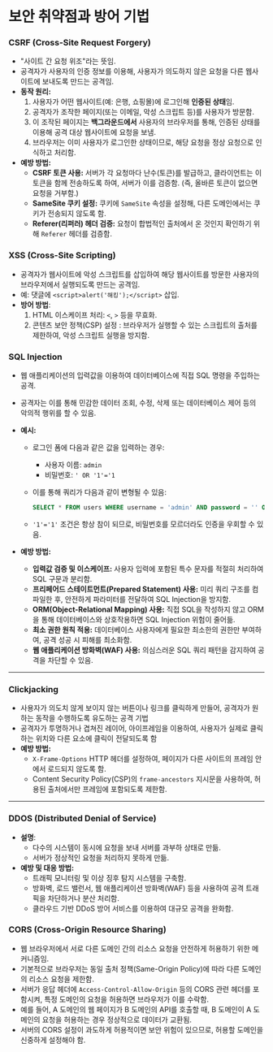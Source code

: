 # **보안 취약점과 방어 기법**

### **CSRF (Cross-Site Request Forgery)**
- "사이트 간 요청 위조"라는 뜻임.
- 공격자가 사용자의 인증 정보를 이용해, 사용자가 의도하지 않은 요청을 다른 웹사이트에 보내도록 만드는 공격임.
- **동작 원리:**
    1. 사용자가 어떤 웹사이트(예: 은행, 쇼핑몰)에 로그인해 **인증된 상태**임.
    2. 공격자가 조작한 페이지(또는 이메일, 악성 스크립트 등)를 사용자가 방문함.
    3. 이 조작된 페이지는 **백그라운드에서** 사용자의 브라우저를 통해, 인증된 상태를 이용해 공격 대상 웹사이트에 요청을 보냄.
    4. 브라우저는 이미 사용자가 로그인한 상태이므로, 해당 요청을 정상 요청으로 인식하고 처리함.
- **예방 방법:**
    - **CSRF 토큰 사용:** 서버가 각 요청마다 난수(토큰)를 발급하고, 클라이언트는 이 토큰을 함께 전송하도록 하여, 서버가 이를 검증함. (즉, 올바른 토큰이 없으면 요청을 거부함.)
    - **SameSite 쿠키 설정:** 쿠키에 `SameSite` 속성을 설정해, 다른 도메인에서는 쿠키가 전송되지 않도록 함.
    - **Referer(리퍼러) 헤더 검증:** 요청이 합법적인 출처에서 온 것인지 확인하기 위해 `Referer` 헤더를 검증함.

### **XSS (Cross-Site Scripting)**
- 공격자가 웹사이트에 악성 스크립트를 삽입하여 해당 웹사이트를 방문한 사용자의 브라우저에서 실행되도록 만드는 공격임.
- 예: 댓글에 `<script>alert('해킹');</script>` 삽입.
- **방어 방법**:
    1. HTML 이스케이프 처리: `<`, `>` 등을 무효화.
    2. 콘텐츠 보안 정책(CSP) 설정 :  브라우저가 실행할 수 있는 스크립트의 출처를 제한하여, 악성 스크립트 실행을 방지함.

### **SQL Injection**
- 웹 애플리케이션의 입력값을 이용하여 데이터베이스에 직접 SQL 명령을 주입하는 공격.
- 공격자는 이를 통해 민감한 데이터 조회, 수정, 삭제 또는 데이터베이스 제어 등의 악의적 행위를 할 수 있음.
- **예시:**
    - 로그인 폼에 다음과 같은 값을 입력하는 경우:
        - 사용자 이름: `admin`
        - 비밀번호: `' OR '1'='1`
    - 이를 통해 쿼리가 다음과 같이 변형될 수 있음:
        
        ```sql
        SELECT * FROM users WHERE username = 'admin' AND password = '' OR '1'='1';
        
        ```
        
    - `'1'='1'` 조건은 항상 참이 되므로, 비밀번호를 모르더라도 인증을 우회할 수 있음.

- **예방 방법:**
    - **입력값 검증 및 이스케이프:** 사용자 입력에 포함된 특수 문자를 적절히 처리하여 SQL 구문과 분리함.
    - **프리페어드 스테이트먼트(Prepared Statement) 사용:** 미리 쿼리 구조를 컴파일한 후, 안전하게 파라미터를 전달하여 SQL Injection을 방지함.
    - **ORM(Object-Relational Mapping) 사용:** 직접 SQL을 작성하지 않고 ORM을 통해 데이터베이스와 상호작용하면 SQL Injection 위험이 줄어듦.
    - **최소 권한 원칙 적용:** 데이터베이스 사용자에게 필요한 최소한의 권한만 부여하여, 공격 성공 시 피해를 최소화함.
    - **웹 애플리케이션 방화벽(WAF) 사용:** 의심스러운 SQL 쿼리 패턴을 감지하여 공격을 차단할 수 있음.

---

### **Clickjacking**

- 사용자가 의도치 않게 보이지 않는 버튼이나 링크를 클릭하게 만들어, 공격자가 원하는 동작을 수행하도록 유도하는 공격 기법
- 공격자가 투명하거나 겹쳐진 레이어, 아이프레임을 이용하여, 사용자가 실제로 클릭하는 위치와 다른 요소에 클릭이 전달되도록 함
- **예방 방법:**
    - `X-Frame-Options` HTTP 헤더를 설정하여, 페이지가 다른 사이트의 프레임 안에서 로드되지 않도록 함.
    - Content Security Policy(CSP)의 `frame-ancestors` 지시문을 사용하여, 허용된 출처에서만 프레임에 포함되도록 제한함.

---

### **DDOS (Distributed Denial of Service)**
- **설명**:
    - 다수의 시스템이 동시에 요청을 보내 서버를 과부하 상태로 만듦.
    - 서버가 정상적인 요청을 처리하지 못하게 만듦.
- **예방 및 대응 방법:**
    - 트래픽 모니터링 및 이상 징후 탐지 시스템을 구축함.
    - 방화벽, 로드 밸런서, 웹 애플리케이션 방화벽(WAF) 등을 사용하여 공격 트래픽을 차단하거나 분산 처리함.
    - 클라우드 기반 DDoS 방어 서비스를 이용하여 대규모 공격을 완화함.

### **CORS (Cross-Origin Resource Sharing)**
- 웹 브라우저에서 서로 다른 도메인 간의 리소스 요청을 안전하게 허용하기 위한 메커니즘임.
- 기본적으로 브라우저는 동일 출처 정책(Same-Origin Policy)에 따라 다른 도메인의 리소스 요청을 제한함.
- 서버가 응답 헤더에 `Access-Control-Allow-Origin` 등의 CORS 관련 헤더를 포함시켜, 특정 도메인의 요청을 허용하면 브라우저가 이를 수락함.
- 예를 들어, A 도메인의 웹 페이지가 B 도메인의 API를 호출할 때, B 도메인이 A 도메인의 요청을 허용하는 경우 정상적으로 데이터가 교환됨.
- 서버의 CORS 설정이 과도하게 허용적이면 보안 위험이 있으므로, 허용할 도메인을 신중하게 설정해야 함.
